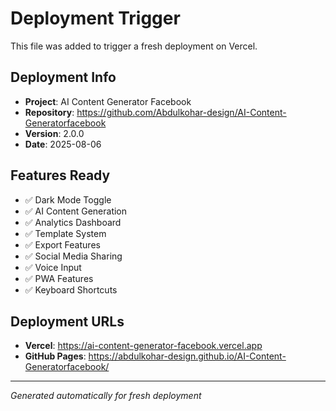 # Deployment Trigger

This file was added to trigger a fresh deployment on Vercel.

## Deployment Info
- **Project**: AI Content Generator Facebook
- **Repository**: https://github.com/Abdulkohar-design/AI-Content-Generatorfacebook
- **Version**: 2.0.0
- **Date**: 2025-08-06

## Features Ready
- ✅ Dark Mode Toggle
- ✅ AI Content Generation
- ✅ Analytics Dashboard
- ✅ Template System
- ✅ Export Features
- ✅ Social Media Sharing
- ✅ Voice Input
- ✅ PWA Features
- ✅ Keyboard Shortcuts

## Deployment URLs
- **Vercel**: https://ai-content-generator-facebook.vercel.app
- **GitHub Pages**: https://abdulkohar-design.github.io/AI-Content-Generatorfacebook/

---
*Generated automatically for fresh deployment* 